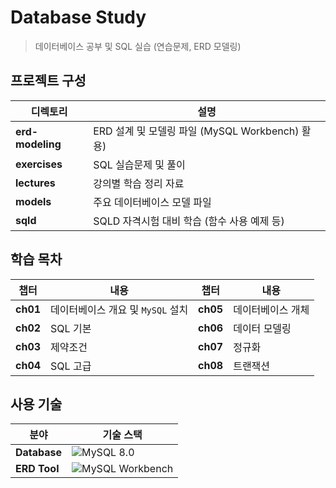 # Database Study  
> 데이터베이스 공부 및 SQL 실습 (연습문제, ERD 모델링)


## 프로젝트 구성

| 디렉토리 | 설명 |
|--------|-------------------------------|
| **erd-modeling** | ERD 설계 및 모델링 파일 (MySQL Workbench) 활용) |
| **exercises** | SQL 실습문제 및 풀이 |
| **lectures** | 강의별 학습 정리 자료 |
| **models** | 주요 데이터베이스 모델 파일 |
| **sqld** | SQLD 자격시험 대비 학습 (함수 사용 예제 등) |


## 학습 목차

| 챕터 | 내용 | 챕터 | 내용 |
|------|------|------|------|
| **ch01** | 데이터베이스 개요 및 `MySQL` 설치 | **ch05** | 데이터베이스 개체 | 
| **ch02** | SQL 기본 | **ch06** | 데이터 모델링 |
| **ch03** | 제약조건 | **ch07** | 정규화 |
| **ch04** | SQL 고급 | **ch08** | 트랜잭션 |


## 사용 기술

| 분야        | 기술 스택 |
|------------|-------------------------------------------------------------------------------------|
| **Database**  | ![MySQL 8.0](https://img.shields.io/badge/MySQL%208.x-4479A1?style=flat&logo=mysql&logoColor=white) |
| **ERD Tool**  | ![MySQL Workbench](https://img.shields.io/badge/MySQL%20Workbench-4479A1?style=flat&logo=mysql&logoColor=white) |



